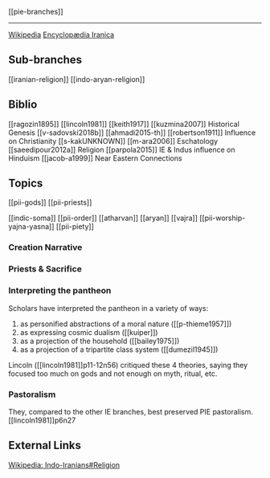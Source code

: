 [[pie-branches]]

---

[Wikipedia](https://en.wikipedia.org/wiki/User:Alcaios/Indo-Iranian)
[Encyclopædia Iranica](https://www.iranicaonline.org/articles/indo-iranian-religion)



## Sub-branches
[[iranian-religion]]
[[indo-aryan-religion]]

## Biblio
[[ragozin1895]]
[[lincoln1981]]
[[keith1917]]
[[kuzmina2007]] Historical Genesis
[[v-sadovski2018b]]
[[ahmadi2015-th]]
[[robertson1911]] Influence on Christianity
[[s-kakUNKNOWN]]
[[m-ara2006]] Eschatology
[[saeedipour2012a]] Religion
[[parpola2015]] IE & Indus influence on Hinduism
[[jacob-a1999]] Near Eastern Connections



## Topics
[[pii-gods]]
[[pii-priests]]

[[indic-soma]]
[[pii-order]]
[[atharvan]]
[[aryan]]
[[vajra]]
[[pii-worship-yajna-yasna]]
[[pii-piety]]



### Creation Narrative
### Priests & Sacrifice
### Interpreting the pantheon
Scholars have interpreted the pantheon in a variety of ways:
1. as personified abstractions of a moral nature ([[p-thieme1957]])
2. as expressing cosmic dualism  ([[kuiper]])
3. as a projection of the household ([[bailey1975]])
4. as a projection of a tripartite class system ([[dumezil1945]])

Lincoln ([[lincoln1981]]p11-12n56) critiqued these 4 theories, saying they focused too much on gods and not enough on myth, ritual, etc.

### Pastoralism
They, compared to the other IE branches, best preserved PIE pastoralism. [[lincoln1981]]p6n27


## External Links
[Wikipedia: Indo-Iranians#Religion](https://en.wikipedia.org/wiki/Indo-Iranians#Religion)